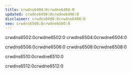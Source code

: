 ```yaml
---
title: crwdns6494:0crwdne6494:0
updated: crwdns6496:0crwdne6496:0
disclaimer: crwdns6498:0crwdne6498:0
seo: crwdns6500:0crwdne6500:0
---
```


crwdns6502:0crwdne6502:0 crwdns6504:0crwdne6504:0

crwdns6506:0crwdne6506:0 crwdns6508:0crwdne6508:0

crwdns6510:0crwdne6510:0

crwdns6512:0crwdne6512:0
